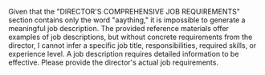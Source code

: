 Given that the "DIRECTOR'S COMPREHENSIVE JOB REQUIREMENTS" section contains only the word "aaything," it is impossible to generate a meaningful job description.  The provided reference materials offer examples of job descriptions, but without concrete requirements from the director, I cannot infer a specific job title, responsibilities, required skills, or experience level.  A job description requires detailed information to be effective.  Please provide the director's actual job requirements.
